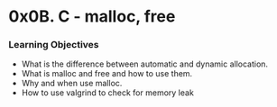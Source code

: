 # 0x0B. C - malloc, free
  
### Learning Objectives  
- What is the difference between automatic and dynamic allocation.  
- What is malloc and free and how to use them.  
- Why and when use malloc.  
- How to use valgrind to check for memory leak
